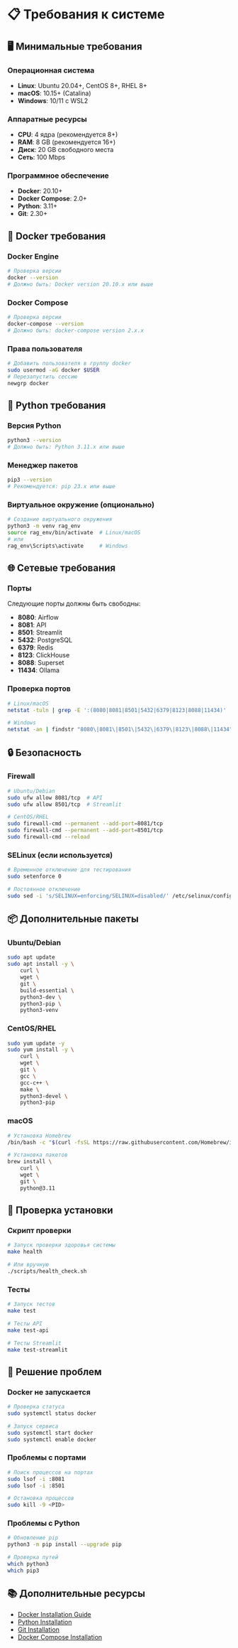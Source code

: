 # 📋 Требования к системе

## 🖥️ Минимальные требования

### Операционная система
- **Linux**: Ubuntu 20.04+, CentOS 8+, RHEL 8+
- **macOS**: 10.15+ (Catalina)
- **Windows**: 10/11 с WSL2

### Аппаратные ресурсы
- **CPU**: 4 ядра (рекомендуется 8+)
- **RAM**: 8 GB (рекомендуется 16+)
- **Диск**: 20 GB свободного места
- **Сеть**: 100 Mbps

### Программное обеспечение
- **Docker**: 20.10+
- **Docker Compose**: 2.0+
- **Python**: 3.11+
- **Git**: 2.30+

## 🐳 Docker требования

### Docker Engine
```bash
# Проверка версии
docker --version
# Должно быть: Docker version 20.10.x или выше
```

### Docker Compose
```bash
# Проверка версии
docker-compose --version
# Должно быть: docker-compose version 2.x.x
```

### Права пользователя
```bash
# Добавить пользователя в группу docker
sudo usermod -aG docker $USER
# Перезапустить сессию
newgrp docker
```

## 🐍 Python требования

### Версия Python
```bash
python3 --version
# Должно быть: Python 3.11.x или выше
```

### Менеджер пакетов
```bash
pip3 --version
# Рекомендуется: pip 23.x или выше
```

### Виртуальное окружение (опционально)
```bash
# Создание виртуального окружения
python3 -m venv rag_env
source rag_env/bin/activate  # Linux/macOS
# или
rag_env\Scripts\activate     # Windows
```

## 🌐 Сетевые требования

### Порты
Следующие порты должны быть свободны:
- **8080**: Airflow
- **8081**: API
- **8501**: Streamlit
- **5432**: PostgreSQL
- **6379**: Redis
- **8123**: ClickHouse
- **8088**: Superset
- **11434**: Ollama

### Проверка портов
```bash
# Linux/macOS
netstat -tuln | grep -E ':(8080|8081|8501|5432|6379|8123|8088|11434)'

# Windows
netstat -an | findstr "8080\|8081\|8501\|5432\|6379\|8123\|8088\|11434"
```

## 🔒 Безопасность

### Firewall
```bash
# Ubuntu/Debian
sudo ufw allow 8081/tcp  # API
sudo ufw allow 8501/tcp  # Streamlit

# CentOS/RHEL
sudo firewall-cmd --permanent --add-port=8081/tcp
sudo firewall-cmd --permanent --add-port=8501/tcp
sudo firewall-cmd --reload
```

### SELinux (если используется)
```bash
# Временное отключение для тестирования
sudo setenforce 0

# Постоянное отключение
sudo sed -i 's/SELINUX=enforcing/SELINUX=disabled/' /etc/selinux/config
```

## 📦 Дополнительные пакеты

### Ubuntu/Debian
```bash
sudo apt update
sudo apt install -y \
    curl \
    wget \
    git \
    build-essential \
    python3-dev \
    python3-pip \
    python3-venv
```

### CentOS/RHEL
```bash
sudo yum update -y
sudo yum install -y \
    curl \
    wget \
    git \
    gcc \
    gcc-c++ \
    make \
    python3-devel \
    python3-pip
```

### macOS
```bash
# Установка Homebrew
/bin/bash -c "$(curl -fsSL https://raw.githubusercontent.com/Homebrew/install/HEAD/install.sh)"

# Установка пакетов
brew install \
    curl \
    wget \
    git \
    python@3.11
```

## 🧪 Проверка установки

### Скрипт проверки
```bash
# Запуск проверки здоровья системы
make health

# Или вручную
./scripts/health_check.sh
```

### Тесты
```bash
# Запуск тестов
make test

# Тесты API
make test-api

# Тесты Streamlit
make test-streamlit
```

## 🚨 Решение проблем

### Docker не запускается
```bash
# Проверка статуса
sudo systemctl status docker

# Запуск сервиса
sudo systemctl start docker
sudo systemctl enable docker
```

### Проблемы с портами
```bash
# Поиск процессов на портах
sudo lsof -i :8081
sudo lsof -i :8501

# Остановка процессов
sudo kill -9 <PID>
```

### Проблемы с Python
```bash
# Обновление pip
python3 -m pip install --upgrade pip

# Проверка путей
which python3
which pip3
```

## 📚 Дополнительные ресурсы

- [Docker Installation Guide](https://docs.docker.com/engine/install/)
- [Python Installation](https://www.python.org/downloads/)
- [Git Installation](https://git-scm.com/book/en/v2/Getting-Started-Installing-Git)
- [Docker Compose Installation](https://docs.docker.com/compose/install/)
